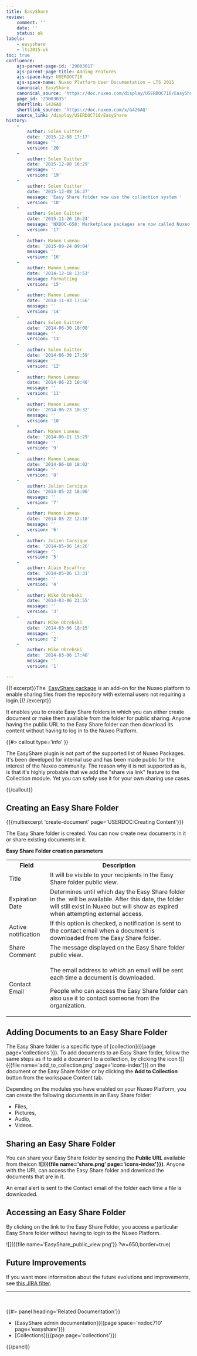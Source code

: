 ```yaml
---
title: EasyShare
review:
    comment: ''
    date: ''
    status: ok
labels:
    - easyshare
    - lts2015-ok
toc: true
confluence:
    ajs-parent-page-id: '29003017'
    ajs-parent-page-title: Adding Features
    ajs-space-key: USERDOC710
    ajs-space-name: Nuxeo Platform User Documentation — LTS 2015
    canonical: EasyShare
    canonical_source: 'https://doc.nuxeo.com/display/USERDOC710/EasyShare'
    page_id: '29003035'
    shortlink: G426AQ
    shortlink_source: 'https://doc.nuxeo.com/x/G426AQ'
    source_link: /display/USERDOC710/EasyShare
history:
    - 
        author: Solen Guitter
        date: '2015-12-08 17:17'
        message: ''
        version: '20'
    - 
        author: Solen Guitter
        date: '2015-12-08 16:29'
        message: ''
        version: '19'
    - 
        author: Solen Guitter
        date: '2015-12-08 16:27'
        message: 'Easy Share folder now use the collection system '
        version: '18'
    - 
        author: Solen Guitter
        date: '2015-11-26 10:24'
        message: 'NXDOC-658: Marketplace packages are now called Nuxeo Packages'
        version: '17'
    - 
        author: Manon Lumeau
        date: '2015-09-24 09:04'
        message: ''
        version: '16'
    - 
        author: Manon Lumeau
        date: '2014-12-18 13:53'
        message: Formatting
        version: '15'
    - 
        author: Manon Lumeau
        date: '2014-11-03 17:56'
        message: ''
        version: '14'
    - 
        author: Solen Guitter
        date: '2014-06-30 18:00'
        message: ''
        version: '13'
    - 
        author: Solen Guitter
        date: '2014-06-30 17:59'
        message: ''
        version: '12'
    - 
        author: Manon Lumeau
        date: '2014-06-23 10:40'
        message: ''
        version: '11'
    - 
        author: Manon Lumeau
        date: '2014-06-23 10:32'
        message: ''
        version: '10'
    - 
        author: Manon Lumeau
        date: '2014-06-11 15:29'
        message: ''
        version: '9'
    - 
        author: Manon Lumeau
        date: '2014-06-10 18:02'
        message: ''
        version: '8'
    - 
        author: Julien Carsique
        date: '2014-05-22 16:06'
        message: ''
        version: '7'
    - 
        author: Manon Lumeau
        date: '2014-05-22 12:18'
        message: ''
        version: '6'
    - 
        author: Julien Carsique
        date: '2014-05-06 14:26'
        message: ''
        version: '5'
    - 
        author: Alain Escaffre
        date: '2014-05-06 13:31'
        message: ''
        version: '4'
    - 
        author: Mike Obrebski
        date: '2014-03-06 21:55'
        message: ''
        version: '3'
    - 
        author: Mike Obrebski
        date: '2014-03-06 18:15'
        message: ''
        version: '2'
    - 
        author: Mike Obrebski
        date: '2014-03-06 17:40'
        message: ''
        version: '1'

---
```

{{! excerpt}}The&nbsp; [EasyShare package](https://connect.nuxeo.com/nuxeo/site/marketplace/package/easyshare) is an add-on for the Nuxeo platform to enable sharing files from the repository with external users not requiring a login.{{! /excerpt}}

It enables you to create Easy Share folders in which you can either create document or make them available from the folder for public sharing. Anyone having the public URL to the Easy Share folder can then download its content without having to log in to the Nuxeo Platform.

{{#> callout type='info' }}

The EasyShare plugin is not part of the supported list of Nuxeo Packages. It's been developed for internal use and has been made public for the interest of the Nuxeo community. The reason why it is not supported as is, is that it's highly probable that we add the "share via link" feature to the Collection module. Yet you can safely use it for your own sharing use cases.

{{/callout}}

## Creating an Easy Share Folder

{{{multiexcerpt 'create-document' page='USERDOC:Creating Content'}}}

The Easy Share folder is created. You can now create new documents in it or share existing documents in it.

**Easy Share Folder creation parameters**

<div class="table-scroll"><table class="hover"><tbody><tr><th colspan="1">Field</th><th colspan="1">Description</th></tr><tr><td colspan="1">Title</td><td colspan="1">It will be visible to your recipients in the Easy Share folder public view.</td></tr><tr><td colspan="1">Expiration Date</td><td colspan="1">Determines until which day the Easy Share folder in the&nbsp; will be available.
After this date, the folder will still exist in Nuxeo but will show as expired when attempting external access.</td></tr><tr><td colspan="1"><span class="widgetLabel tipsyShow tipsyGravityNW  ">Active notification</span></td><td colspan="1">If this option is checked, a notification is sent to the contact email when a document is downloaded from the Easy Share folder.</td></tr><tr><td colspan="1">Share Comment</td><td colspan="1">The message displayed on the Easy Share folder public view.</td></tr><tr><td colspan="1">

Contact Email

</td><td colspan="1">

The email address to which an email will be sent each time a document is downloaded.

People who can access the Easy Share folder can also use it to contact someone from the organization.

</td></tr></tbody></table></div>

## Adding Documents to an Easy Share Folder

The Easy Share folder is a specific type of [collection]({{page page='collections'}}). To add documents to an Easy Share folder, follow the same steps as if to add a document to a collection, by clicking the icon ![]({{file name='add_to_collection.png' page='icons-index'}}) on the document or the Easy Share folder or by clicking the **Add to Collection** button from the workspace Content tab.

Depending on the modules you have enabled on your Nuxeo Platform, you can create the following documents in an Easy Share folder:

*   Files,
*   Pictures,
*   Audio,
*   Videos.

## Sharing an Easy Share Folder

You can share your Easy Share folder by sending the&nbsp;**Public URL** available from theicon **![]({{file name='share.png' page='icons-index'}})**. Anyone with the URL can access the Easy Share folder and download the documents that are in it.

An email alert is sent to the Contact email of the folder each time a file is downloaded.&nbsp;

## Accessing an Easy Share Folder

By clicking on the link to the Easy Share Folder, you access&nbsp;a particular Easy Share folder without having to login to the Nuxeo Platform.

![]({{file name='EasyShare_public_view.png'}} ?w=650,border=true)

## Future Improvements

If you want more information about the future evolutions and improvements, see [this JIRA filter](https://jira.nuxeo.com/issues/?jql=project%20%3D%20NXP%20AND%20resolution%20%3D%20Unresolved%20AND%20component%20%3D%20%22Easy%20Share%22).&nbsp;

* * *

&nbsp;

<div class="row" data-equalizer data-equalize-on="medium"><div class="column medium-6">{{#> panel heading='Related Documentation'}}

*   [EasyShare admin documentation]({{page space='nxdoc710' page='easyshare'}})
*   [Collections]({{page page='collections'}})

{{/panel}}</div><div class="column medium-6">

&nbsp;

</div></div>